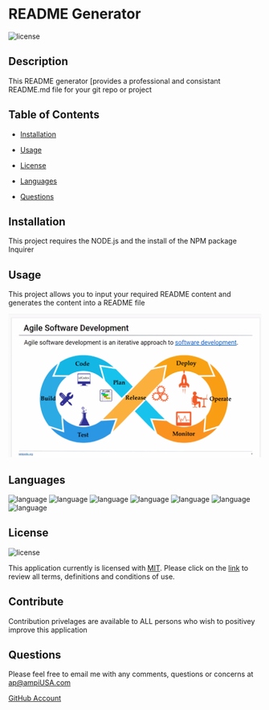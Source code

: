 
  # README Generator
  ![license](https://img.shields.io/badge/license-MIT-critical?./license/MIT)

  ## Description
  This README generator [provides a professional and consistant README.md file for your git repo or project
   

  ## Table of Contents
  * [Installation](##Installation)
  * [Usage](##Usage)
  * [License](##License)
  * [Languages](##Languages)  
  
  
  * [Questions](##Questions) 
  

  ## Installation
  This project requires the NODE.js and the install of the NPM package Inquirer

  ## Usage
  This project allows you to input your required README content and generates the content into a README file 

  ![image](./image/test.png)  
  
  ## Languages  
  ![language](https://img.shields.io/badge/JavaScript-critical)  ![language](https://img.shields.io/badge/HTML-critical)  ![language](https://img.shields.io/badge/CSS-critical)  ![language](https://img.shields.io/badge/ES6-critical)  ![language](https://img.shields.io/badge/JQUERY-critical)  ![language](https://img.shields.io/badge/Bootstrap-critical)  ![language](https://img.shields.io/badge/Node-critical)  
 

  ## License
  ![license](https://img.shields.io/badge/license-MIT-critical)
  
  This application currently is licensed with [MIT](./license/MIT.txt). 
  Please click on the [link](./license/MIT.txt) to review all terms, definitions and conditions of use.

  


  ## Contribute
  Contribution privelages are available to ALL persons who wish to positivey improve this application

  
  

  ## Questions
  Please feel free to email me with any comments, questions or concerns at ap@ampiUSA.com

  [GitHub Account](https://github.com/a7063p)

